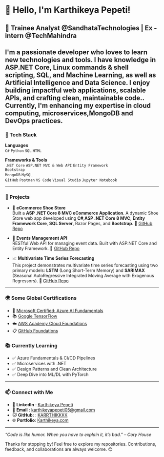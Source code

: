 # 👋 Hello, I'm Karthikeya Pepeti!
<!---
## 💼 Software Developer | Full Stack Engineer | Problem Solver
 --->
## 💼 Trainee Analyst @SandhataTechnologies | Ex - intern @TechMahindra
I'm a passionate developer who loves to learn new technologies and tools. I have knowledge in **ASP.NET Core, Linux commands & shell scripting, SQL**, and **Machine Learning**, as well as **Artificial Intelligence** and **Data Science**. 
I enjoy building impactful web applications, scalable APIs, and crafting clean, maintainable code.. 
Currently, I'm enhancing my expertise in **cloud computing**, **microservices**,**MongoDB** and **DevOps practices**.
---

### 🔧 Tech Stack

**Languages**  
`C#` `Python` `SQL` `HTML`

**Frameworks & Tools**  
`.NET Core` `ASP.NET MVC & Web API` `Entity Framework`  
`Bootstrap`  
`MongoDB` `MySQL`   
`GitHub` `Postman` 
`VS Code` `Visual Studio` `Jupyter Notebook`

---

### 🚀 Projects

- 🛒 **eCommerce Shoe Store**  
  Built a **ASP .NET Core 8 MVC eCommerce Application**. A dynamic Shoe Store web app developed using **C#**,**ASP .NET Core 8 MVC**, **Entity Framework Core**, **SQL Server**, Razor Pages, and **Bootstrap**. 🔗 [GitHub Repo](https://github.com/KARRTHIKKKK/ASP.NET_Core-8_MVC_eCommerce_Application)  

- 📅 **Events Management API**  
  RESTful Web API for managing event data. Built with ASP.NET Core and Entity Framework. 🔗 [GitHub Repo](Blank)

- 📈 **Multivariate Time Series Forecasting**  
  This project demonstrates multivariate time series forecasting using two primary models: **LSTM** (Long Short-Term Memory) and **SARIMAX** (Seasonal AutoRegressive Integrated Moving Average with Exogenous Regressors). 🔗 [GitHub Repo](https://github.com/KARRTHIKKKK/Multivariate-TimeSeries_on_Population)

<!---
- 🧠 **Machine Learning Projects**  
  Regression, classification, clustering, and deep learning models built with Scikit-learn and TensorFlow.  
  [ML Repository](Blank)
--->

---
### 🌍 Some Global Certifications 
- 🤖 [Microsoft Certified: Azure AI Fundamentals](https://drive.google.com/file/d/1vaJiLIyXfSfK32uB7CBI-uNjXjBcHDzc/view?usp=sharing)
- 📚 [Google TensorFlow](https://api.accredible.com/v1/frontend/credential_website_embed_image/certificate/101591406)
- ☁️ [AWS Academy Cloud Foundations](https://www.credly.com/badges/dd9747c1-351d-4e03-a63f-96778807efb1)
- 📋 [GitHub Foundations](https://www.credly.com/badges/711b7044-d6e5-4ac8-ac8e-3a7f6e9023ad)

### 📚 Currently Learning

- ✅ Azure Fundamentals & CI/CD Pipelines  
- ✅ Microservices with .NET  
- ✅ Design Patterns and Clean Architecture  
- ✅ Deep Dive into ML/DL with PyTorch

---

### 📫 Connect with Me

- 💼 **LinkedIn** : [Karthikeya Pepeti](https://www.linkedin.com/in/karthikeya-pepeti/)
- 📧 **Email**    : karthikeyapepeti05@gmail.com
- 🐱 **GitHub:**  : [KARRTHIKKKK](https://github.com/KARRTHIKKKK)
- 🌐 **Portfolio**: [Karthikeya.com](https://karthikeya-portfolio.tiiny.site/)

---

_“Code is like humor. When you have to explain it, it’s bad.” – Cory House_

Thanks for stopping by! Feel free to explore my repositories. Contributions, feedback, and collaborations are always welcome. 😊
